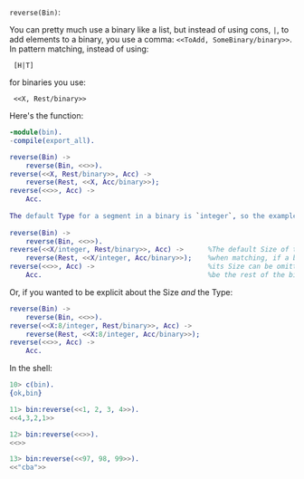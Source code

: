 `reverse(Bin)`:

You can pretty much use a binary like a list, but instead of using cons, `|`, to add elements to a binary, you use a comma: `<<ToAdd, SomeBinary/binary>>`.  In pattern matching, instead of using:

     [H|T]
    
 for binaries you use:
 
     <<X, Rest/binary>>
     
Here's the function:

```erlang
-module(bin).
-compile(export_all).

reverse(Bin) ->
    reverse(Bin, <<>>).
reverse(<<X, Rest/binary>>, Acc) ->
    reverse(Rest, <<X, Acc/binary>>);
reverse(<<>>, Acc) ->
    Acc.
    
The default Type for a segment in a binary is `integer`, so the example above is equivalent to:
    
reverse(Bin) ->
    reverse(Bin, <<>>).
reverse(<<X/integer, Rest/binary>>, Acc) ->      %The default Size of the integer Type is 8 bits, and
    reverse(Rest, <<X/integer, Acc/binary>>);    %when matching, if a binary Type is the last segment
reverse(<<>>, Acc) ->                            %its Size can be omitted, and its default Size will
    Acc.                                         %be the rest of the binary that you are matching against.
```

Or, if you wanted to be explicit about the Size *and* the Type:

```erlang
reverse(Bin) ->
    reverse(Bin, <<>>).
reverse(<<X:8/integer, Rest/binary>>, Acc) ->
    reverse(Rest, <<X:8/integer, Acc/binary>>);
reverse(<<>>, Acc) ->
    Acc.
```

In the shell:
```erlang
10> c(bin).
{ok,bin}

11> bin:reverse(<<1, 2, 3, 4>>).
<<4,3,2,1>>

12> bin:reverse(<<>>).
<<>>

13> bin:reverse(<<97, 98, 99>>).
<<"cba">>
```






